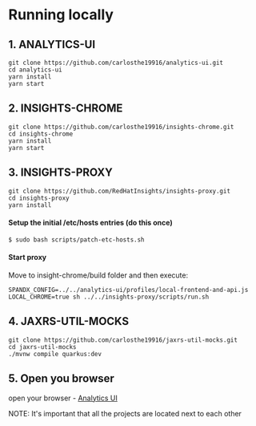 # Running locally
## 1. ANALYTICS-UI
```shell
git clone https://github.com/carlosthe19916/analytics-ui.git
cd analytics-ui
yarn install
yarn start
```

## 2. INSIGHTS-CHROME

```shell
git clone https://github.com/carlosthe19916/insights-chrome.git
cd insights-chrome
yarn install
yarn start
```

## 3. INSIGHTS-PROXY
```shell
git clone https://github.com/RedHatInsights/insights-proxy.git
cd insights-proxy
yarn install
```
#### Setup the initial /etc/hosts entries (do this once)

```
$ sudo bash scripts/patch-etc-hosts.sh
```
#### Start proxy
Move to insight-chrome/build folder and then execute:
```shell
SPANDX_CONFIG=../../analytics-ui/profiles/local-frontend-and-api.js LOCAL_CHROME=true sh ../../insights-proxy/scripts/run.sh
```

## 4. JAXRS-UTIL-MOCKS
```shell
git clone https://github.com/carlosthe19916/jaxrs-util-mocks.git
cd jaxrs-util-mocks
./mvnw compile quarkus:dev
```

## 5. Open you browser
open your browser - [Analytics UI](https://ci.foo.redhat.com:1337/analytics/xavier/dashboard)

NOTE: It's important that all the projects are located next to each other